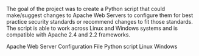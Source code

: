 The goal of the project was to create a Python script that could make/suggest changes to Apache Web Servers to configure them for best practice security standards or recommend changes to fit those standards. The script is able to work across Linux and Windows systems and is compatible with Apache 2.4 and 2.2 frameworks.


Apache Web Server
Configuration File
Python script
Linux 
Windows
